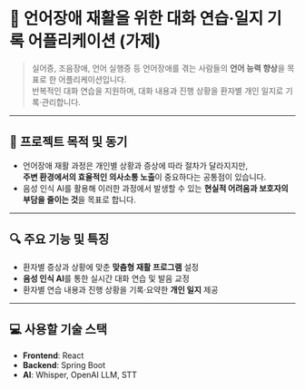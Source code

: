 # 📌 언어장애 재활을 위한 대화 연습·일지 기록 어플리케이션 (가제)

> 실어증, 조음장애, 언어 실행증 등 언어장애를 겪는 사람들의 **언어 능력 향상**을 목표로 한 어플리케이션입니다.  
> 반복적인 대화 연습을 지원하며, 대화 내용과 진행 상황을 환자별 개인 일지로 기록·관리합니다.

---

## 🚀 프로젝트 목적 및 동기

- 언어장애 재활 과정은 개인별 상황과 증상에 따라 절차가 달라지지만,  
  **주변 환경에서의 효율적인 의사소통 노출**이 중요하다는 공통점이 있습니다.  
- 음성 인식 AI를 활용해 이러한 과정에서 발생할 수 있는 **현실적 어려움과 보호자의 부담을 줄이는 것**을 목표로 합니다.  

---

## 🔍 주요 기능 및 특징

- 환자별 증상과 상황에 맞춘 **맞춤형 재활 프로그램** 설정  
- **음성 인식 AI**를 통한 실시간 대화 연습 및 발음 교정  
- 환자별 연습 내용과 진행 상황을 기록·요약한 **개인 일지** 제공

---

## 💻 사용할 기술 스택

- **Frontend**: React  
- **Backend**: Spring Boot
- **AI**: Whisper, OpenAI LLM, STT 
